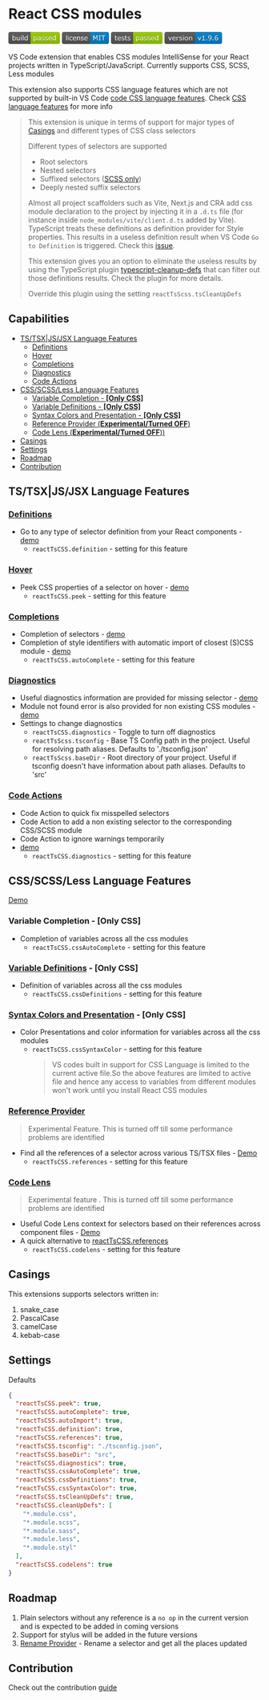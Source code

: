 <h1>React CSS modules</h1>

<img height="24"  src="images/build.png" /> <a href="https://github.com/Viijay-Kr/react-ts-css/blob/main/LICENSE" target="__blank"><img src="images/license.png" height="24" /></a> <img src="images/tests.png" height="24" />
<a href="https://marketplace.visualstudio.com/items?itemName=viijay-kr.react-ts-css" target="__blank"><img height="24" src="images/version.png" /></a>

VS Code extension that enables CSS modules IntelliSense for your React projects written in TypeScript/JavaScript.
Currently supports CSS, SCSS, Less modules

This extension also supports CSS language features which are not supported by built-in VS Code [code CSS language features](https://github.com/microsoft/vscode-css-languageservice). Check [CSS language features](#cssscssless-language-features) for more info

> This extension is unique in terms of support for major types of [Casings](#casings) and different types of CSS class selectors
>
> Different types of selectors are supported
>
> - Root selectors
> - Nested selectors
> - Suffixed selectors ([SCSS only](https://sass-lang.com/documentation/style-rules/parent-selector#adding-suffixes))
> - Deeply nested suffix selectors
>
> Almost all project scaffolders such as Vite, Next.js and CRA add css module declaration to the project by injecting it in a `.d.ts` file (for instance inside `node_modules/vite/client.d.ts` added by Vite). TypeScript treats these definitions as definition provider for Style properties. This results in a useless definition result when VS Code `Go to Definition` is triggered. Check this [issue](https://github.com/Viijay-Kr/react-ts-css/issues/68).
>
> This extension gives you an option to eliminate the useless results by using the TypeScript plugin [typescript-cleanup-defs](https://www.npmjs.com/package/typescript-cleanup-definitions) that can filter out those definitions results. Check the plugin for more details.
>
> Override this plugin using the setting `reactTsScss.tsCleanUpDefs`

<h2>Capabilities</h2>

- [TS/TSX|JS/JSX Language Features](#tstsxjsjsx-language-features)
  - [Definitions](#definitions)
  - [Hover](#hover)
  - [Completions](#completions)
  - [Diagnostics](#diagnostics)
  - [Code Actions](#code-actions)
- [CSS/SCSS/Less Language Features](#cssscssless-language-features)
  - [Variable Completion - **\[Only CSS\]**](#variable-completion---only-css)
  - [Variable Definitions - **\[Only CSS\]**](#variable-definitions---only-css)
  - [Syntax Colors and Presentation - **\[Only CSS\]**](#syntax-colors-and-presentation---only-css)
  - [Reference Provider (**Experimental/Turned OFF**)](#reference-provider)
  - [Code Lens (**Experimental/Turned OFF**))](#code-lens)
- [Casings](#casings)
- [Settings](#settings)
- [Roadmap](#roadmap)
- [Contribution](#contribution)

## TS/TSX|JS/JSX Language Features

### [Definitions](https://code.visualstudio.com/api/references/vscode-api#DefinitionProvider)

- Go to any type of selector definition from your React components - [demo](https://github.com/Viijay-Kr/react-ts-css/tree/main/assets/definitions.gif)
  - `reactTsCSS.definition` - setting for this feature

### [Hover](https://code.visualstudio.com/api/references/vscode-api#HoverProvider)

- Peek CSS properties of a selector on hover - [demo](https://github.com/Viijay-Kr/react-ts-css/tree/main/assets/hover.gif)
  - `reactTsCSS.peek` - setting for this feature

### [Completions](https://code.visualstudio.com/api/references/vscode-api#HoverProvider)

- Completion of selectors - [demo](https://github.com/Viijay-Kr/react-ts-css/tree/main/assets/autocomplete.gif)
- Completion of style identifiers with automatic import of closest (S)CSS module - [demo](https://github.com/Viijay-Kr/react-ts-css/tree/main/assets/auto-import.gif)
  - `reactTsCSS.autoComplete` - setting for this feature

### [Diagnostics](https://microsoft.github.io/language-server-protocol/specifications/lsp/3.17/specification/#diagnostic)

- Useful diagnostics information are provided for missing selector - [demo](https://github.com/Viijay-Kr/react-ts-css/tree/main/assets/missing-selector.png)
- Module not found error is also provided for non existing CSS modules - [demo](https://github.com/Viijay-Kr/react-ts-css/tree/main/assets/missing-module.png)
- Settings to change diagnostics
  - `reactTsCSS.diagnostics` - Toggle to turn off diagnostics
  - `reactTsScss.tsconfig` - Base TS Config path in the project. Useful for resolving path aliases. Defaults to './tsconfig.json'
  - `reactTsScss.baseDir` - Root directory of your project. Useful if tsconfig doesn't have information about path aliases. Defaults to 'src'

### [Code Actions](https://code.visualstudio.com/docs/editor/refactoring#_code-actions-quick-fixes-and-refactorings)

- Code Action to quick fix misspelled selectors
- Code Action to add a non existing selector to the corresponding CSS/SCSS module
- Code Action to ignore warnings temporarily
- [demo](https://github.com/Viijay-Kr/react-ts-css/tree/main/assets/code-actions.gif)
  - `reactTsCSS.diagnostics` - setting for this feature

## CSS/SCSS/Less Language Features

[Demo](https://github.com/Viijay-Kr/react-ts-css/tree/main/assets/css-variables.gif)

### Variable Completion - **[Only CSS]**

- Completion of variables across all the css modules
  - `reactTsCSS.cssAutoComplete` - setting for this feature

### [Variable Definitions](https://code.visualstudio.com/docs/languages/css#_go-to-declaration-and-find-references) - **[Only CSS]**

- Definition of variables across all the css modules
  - `reactTsCSS.cssDefinitions` - setting for this feature

### [Syntax Colors and Presentation](https://code.visualstudio.com/docs/languages/css#_syntax-coloring-color-preview) - **[Only CSS]**

- Color Presentations and color information for variables across all the css modules
  - `reactTsCSS.cssSyntaxColor` - setting for this feature
    > VS codes built in support for CSS Language is limited to the current active file.So the above features are limited to active file and hence any access to variables from different modules won't work until you install React CSS modules

### [Reference Provider](https://code.visualstudio.com/docs/languages/typescript#_code-navigation)

> Experimental Feature. This is turned off till some performance problems are identified

- Find all the references of a selector across various TS/TSX files - [Demo](assets/references.gif)
  - `reactTsCSS.references` - setting for this feature

### [Code Lens](https://code.visualstudio.com/api/language-extensions/programmatic-language-features#codelens-show-actionable-context-information-within-source-code)

> Experimental feature . This is turned off till some performance problems are identified

- Useful Code Lens context for selectors based on their references across component files - [Demo](assets/code-lens.gif)
- A quick alternative to [reactTsCSS.references](#reference-provider)
  - `reactTsCSS.codelens` - setting for this feature

## Casings

This extensions supports selectors written in:

1. snake_case
2. PascalCase
3. camelCase
4. kebab-case

## Settings

Defaults

```json
{
  "reactTsCSS.peek": true,
  "reactTsCSS.autoComplete": true,
  "reactTsCSS.autoImport": true,
  "reactTsCSS.definition": true,
  "reactTsCSS.references": true,
  "reactTsCSS.tsconfig": "./tsconfig.json",
  "reactTsCSS.baseDir": "src",
  "reactTsCSS.diagnostics": true,
  "reactTsCSS.cssAutoComplete": true,
  "reactTsCSS.cssDefinitions": true,
  "reactTsCSS.cssSyntaxColor": true,
  "reactTsCSS.tsCleanUpDefs": true,
  "reactTsCSS.cleanUpDefs": [
    "*.module.css",
    "*.module.scss",
    "*.module.sass",
    "*.module.less",
    "*.module.styl"
  ],
  "reactTsCSS.codelens": true
}
```

## Roadmap

1. Plain selectors without any reference is a `no op` in the current version and is expected to be added in coming versions
2. Support for stylus will be added in the future versions
3. [Rename Provider](https://code.visualstudio.com/api/references/vscode-api#RenameProvider) - Rename a selector and get all the places updated

## Contribution

Check out the contribution [guide](CONTRIBUTING.md)
